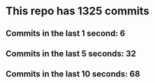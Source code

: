 # This repo has 1325 commits

## Commits in the last 1 second: 6
## Commits in the last 5 seconds: 32
## Commits in the last 10 seconds: 68
